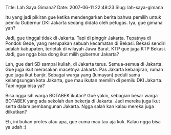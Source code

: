Title: Lah Saya Gimana?
Date: 2007-06-11 22:49:23
Slug: lah-saya-gimana

Itu yang jadi pikiran gue ketika mendengarkan berita bahwa pemilih untuk pemilu Gubernur DKI Jakarta sedang didata oleh petugas. Iya, gue gimana yah?

Jadi, gue tinggal tidak di Jakarta. Tapi di pinggir Jakarta. Tepatnya di Pondok Gede, yang merupakan sebuah kecamatan di Bekasi. Bekasi sendiri adalah kabupaten, terletak di wilayah Jawa Barat. KTP gue juga KTP Bekasi. Jadi, gue ngga bisa dong ikut milih gubernur Jakarta?

Lah, gue dari SD sampai kuliah, di Jakarta terus. Semua-semua di Jakarta. Gue juga ikut merasakan macetnya Jakarta. Pas Jakarta kebanjiran, rumah gue juga ikut banjir. Sebagai warga yang (lumayan) peduli sama kelangsungan kota Jakarta, gue mau ikutan memilih di pemilu DKI Jakarta. Tapi ngga bisa ya?

Bisa ngga sih warga BOTABEK ikutan? Gue yakin, sebagian besar warga BOTABEK yang ada sekolah dan bekerja di Jakarta. Jadi mereka juga ikut serta dalam pembangunan Jakarta. Ngga salah kan kalau mereka juga diikutkan?

Eh, ini bukan protes atau apa, gue cuma mau tau aja kok. Kalau ngga bisa ya udah :)